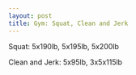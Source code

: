 ```yaml
---
layout: post
title: Gym: Squat, Clean and Jerk
---
```



Squat: 5x190lb, 5x195lb, 5x200lb

Clean and Jerk: 5x95lb, 3x5x115lb
